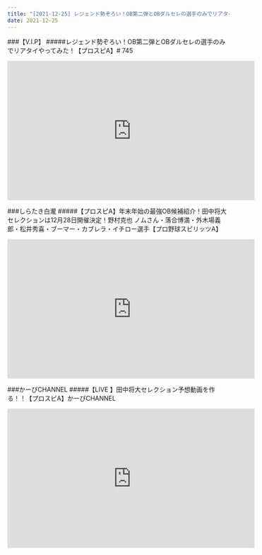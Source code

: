 ```yaml
---
title: "[2021-12-25] レジェンド勢ぞろい！OB第二弾とOBダルセレの選手のみでリアタイやってみた！【プロスピA】# 745 他"
date: 2021-12-25
---
```

###【V.I.P】
#####レジェンド勢ぞろい！OB第二弾とOBダルセレの選手のみでリアタイやってみた！【プロスピA】# 745
<iframe width="560" height="315" src="https://www.youtube.com/embed/QLsCVzB16Qg" frameborder="0" allow="accelerometer; autoplay; clipboard-write; encrypted-media; gyroscope; picture-in-picture" allowfullscreen></iframe>

###しらたき白瀧
#####【プロスピA】年末年始の最強OB候補紹介！田中将大セレクションは12月28日開催決定！野村克也 ノムさん・落合博満・外木場義郎・松井秀喜・ブーマー・カブレラ・イチロー選手【プロ野球スピリッツA】
<iframe width="560" height="315" src="https://www.youtube.com/embed/SlXC6V6S2Ns" frameborder="0" allow="accelerometer; autoplay; clipboard-write; encrypted-media; gyroscope; picture-in-picture" allowfullscreen></iframe>

###かーぴCHANNEL
#####【LIVE 】田中将大セレクション予想動画を作る！！【プロスピA】かーぴCHANNEL
<iframe width="560" height="315" src="https://www.youtube.com/embed/RF3GFzb1aog" frameborder="0" allow="accelerometer; autoplay; clipboard-write; encrypted-media; gyroscope; picture-in-picture" allowfullscreen></iframe>

